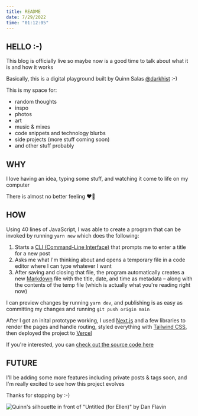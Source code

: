 ```yaml
---
title: README
date: 7/29/2022
time: "01:12:05"
---
```


## HELLO :-)

This blog is officially live so maybe now is a good time to talk about what it is and how it works

Basically, this is a digital playground built by Quinn Salas [@darkhist](https://github.com/darkhist) :-)

This is my space for:

- random thoughts
- inspo
- photos
- art
- music & mixes
- code snippets and technology blurbs
- side projects (more stuff coming soon)
- and other stuff probably

## WHY

I love having an idea, typing some stuff, and watching it come to life on my computer

There is almost no better feeling ❤️‍🔥

## HOW

Using 40 lines of JavaScript, I was able to create a program that can be invoked by running `yarn new` which does the following:

1. Starts a [CLI (Command-Line Interface)](https://en.wikipedia.org/wiki/Command-line_interface) that prompts me to enter a title for a new post
2. Asks me what I'm thinking about and opens a temporary file in a code editor where I can type whatever I want
3. After saving and closing that file, the program automatically creates a new [Markdown](https://www.markdownguide.org/getting-started/) file with the title, date, and time as metadata – along with the contents of the temp file (which is actually what you're reading right now)

I can preview changes by running `yarn dev`, and publishing is as easy as committing my changes and running `git push origin main`

After I got an inital prototype working, I used [Next.js](https://nextjs.org/) and a few libraries to render the pages and handle routing, styled everything with [Tailwind CSS](https://tailwindcss.com/), then deployed the project to [Vercel](https://vercel.com/)

If you're interested, you can [check out the source code here](https://github.com/darkhist/synapse)

## FUTURE

I'll be adding some more features including private posts & tags soon, and I'm really excited to see how this project evolves

Thanks for stopping by :-)

![Quinn's silhouette in front of "Untitled (for Ellen)" by Dan Flavin](/images/flavin.png)

